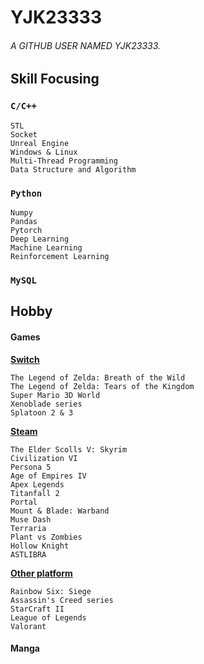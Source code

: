 # YJK23333

###### A GITHUB USER NAMED YJK23333.

## Skill Focusing

### `C/C++`

    STL
    Socket
    Unreal Engine
    Windows & Linux
    Multi-Thread Programming
    Data Structure and Algorithm

### `Python`

    Numpy
    Pandas
    Pytorch
    Deep Learning
    Machine Learning
    Reinforcement Learning

### `MySQL`




## Hobby

#### Games

**<u>Switch</u>**

    The Legend of Zelda: Breath of the Wild
    The Legend of Zelda: Tears of the Kingdom
    Super Mario 3D World
    Xenoblade series
    Splatoon 2 & 3

**<u>Steam</u>**

    The Elder Scolls V: Skyrim
    Civilization VI
    Persona 5
    Age of Empires IV
    Apex Legends
    Titanfall 2
    Portal
    Mount & Blade: Warband
    Muse Dash
    Terraria
    Plant vs Zombies
    Hollow Knight
    ASTLIBRA

**<u>Other platform</u>**

    Rainbow Six: Siege
    Assassin's Creed series
    StarCraft II
    League of Legends
    Valorant


#### Manga
